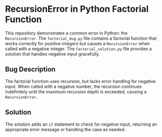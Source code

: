 # RecursionError in Python Factorial Function

This repository demonstrates a common error in Python: the `RecursionError`.  The `factorial_bug.py` file contains a factorial function that works correctly for positive integers but causes a `RecursionError` when called with a negative integer. The `factorial_solution.py` file provides a solution that handles negative input gracefully.

## Bug Description

The factorial function uses recursion, but lacks error handling for negative input.  When called with a negative number, the recursion continues indefinitely until the maximum recursion depth is exceeded, causing a `RecursionError`.

## Solution

The solution adds an `if` statement to check for negative input, returning an appropriate error message or handling the case as needed.